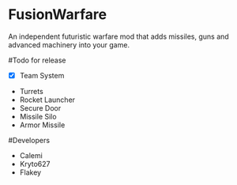 # FusionWarfare

An independent futuristic warfare mod that adds missiles, guns and advanced machinery into your game.

#Todo for release

* [X] Team System
* Turrets
* Rocket Launcher
* Secure Door
* Missile Silo
* Armor Missile

#Developers

* Calemi
* Kryto627
* Flakey
